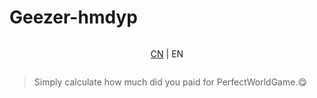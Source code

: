 # Geezer-hmdyp

<div style="display: flex; justify-content: center;">

[CN](/README.md) | EN

</div>

> Simply calculate how much did you paid for PerfectWorldGame.😋
